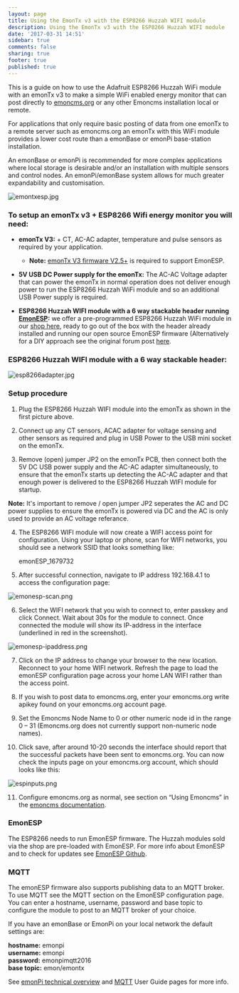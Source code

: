 ```yaml
---
layout: page
title: Using the EmonTx v3 with the ESP8266 Huzzah WIFI module
description: Using the EmonTx v3 with the ESP8266 Huzzah WIFI module
date: '2017-03-31 14:51'
sidebar: true
comments: false
sharing: true
footer: true
published: true
---
```


This is a guide on how to use the Adafruit ESP8266 Huzzah WiFi module with an emonTx v3 to make a simple WiFi enabled energy monitor that can post directly to [emoncms.org](https://emoncms.org) or any other Emoncms installation local or remote.

For applications that only require basic posting of data from one emonTx to a remote server such as emoncms.org an emonTx with this WiFi module provides a lower cost route than a emonBase or emonPi base-station installation.

An emonBase or emonPi is recommended for more complex applications where local storage is desirable and/or an installation with multiple sensors and control nodes. An emonPi/emonBase system allows for much greater expandability and customisation.

![emontxesp.jpg](/images/setup/esp8266adapter/emontxesp.jpg)

### To setup an emonTx v3 + ESP8266 Wifi energy monitor you will need:

- **emonTx V3:** + CT, AC-AC adapter, temperature and pulse sensors as required by your application.

  - **Note:** [emonTx V3 firmware V2.5+](https://github.com/openenergymonitor/emontx3/tree/master/firmware) is required to support EmonESP.

- **5V USB DC Power supply for the emonTx:** The AC-AC Voltage adapter that can power the emonTx in normal operation does not deliver enough power to run the ESP8266 Huzzah WiFi module and so an additional USB Power supply is required.

- **ESP8266 Huzzah WIFI module with a 6 way stackable header running [EmonESP](https://github.com/openenergymonitor/emonesp):** we offer a pre-programmed ESP8266 Huzzah WiFi module in our [shop here](https://shop.openenergymonitor.com/esp8266-wifi-adapter-for-emontx/), ready to go out of the box with the header already installed and running our open source EmonESP firmware (Alternatively for a DIY approach see the original forum post [here](https://community.openenergymonitor.org/t/using-the-emontx-v3-with-the-esp8266-huzzah-wifi-module/795).

### ESP8266 Huzzah WIFI module with a 6 way stackable header:

![esp8266adapter.jpg](/images/setup/esp8266adapter/esp8266adapter.jpg)

### Setup procedure

1) Plug the ESP8266 Huzzah WIFI module into the emonTx as shown in the first picture above.

2) Connect up any CT sensors, ACAC adapter for voltage sensing and other sensors as required and plug in USB Power to the USB mini socket on the emonTx.

3) Remove (open) jumper JP2 on the emonTx PCB, then connect both the 5V DC USB power supply and the AC-AC adapter simultaneously, to ensure that the emonTx starts up detecting the AC-AC adapter and that enough power is delivered to the ESP8266 Huzzah WIFI module for startup.

**Note:** It's important to remove / open jumper JP2 seperates the AC and DC power supplies to ensure the emonTx is powered via DC and the AC is only used to provide an AC voltage referance.

4) The ESP8266 WIFI module will now create a WIFI access point for configuration. Using your laptop or phone, scan for WIFI networks, you should see a network SSID that looks something like:

    emonESP_1679732

5) After successful connection, navigate to IP address 192.168.4.1 to access the configuration page:

![emonesp-scan.png](/images/setup/esp8266adapter/emonesp-scan.png)

6) Select the WIFI network that you wish to connect to, enter passkey and click Connect. Wait about 30s for the module to connect. Once connected the module will show its IP-address in the interface (underlined in red in the screenshot).

![emonesp-ipaddress.png](/images/setup/esp8266adapter/emonesp-ipaddress.png)

7) Click on the IP address to change your browser to the new location. Reconnect to your home WIFI network. Refresh the page to load the emonESP configuration page across your home LAN WIFI rather than the access point.

8) If you wish to post data to emoncms.org, enter your emoncms.org write apikey found on your emoncms.org account page.

9) Set the Emoncms Node Name to 0 or other numeric node id in the range 0 – 31 (Emoncms.org does not currently support non-numeric node names).

10) Click save, after around 10-20 seconds the interface should report that the successful packets have been sent to emoncms.org. You can now check the inputs page on your emoncms.org account, which should looks like this:

![espinputs.png](/images/setup/esp8266adapter/espinputs.png)

11) Configure emoncms.org as normal, see section on “Using Emoncms” in the [emoncms documentation](https://github.com/emoncms/emoncms/blob/master/readme.md).

### EmonESP

The ESP8266 needs to run EmonESP firmware. The Huzzah modules sold via the shop are pre-loaded with EmonESP. For more info about EmonESP and to check for updates see [EmonESP Github](https://github.com/openenergymonitor/emonesp).

### MQTT

The emonESP firmware also supports publishing data to an MQTT broker. To use MQTT see the MQTT section on the EmonESP configuration page. You can enter a hostname, username, password and base topic to configure the module to post to an MQTT broker of your choice.

If you have an emonBase or EmonPi on your local network the default settings are:

**hostname:** emonpi<br>
**username:** emonpi<br>
**password:** emonpimqtt2016<br>
**base topic:** emon/emontx<br>

See [emonPi technical overview](/technical) and [MQTT](/technical/mqtt) User Guide pages for more info.
